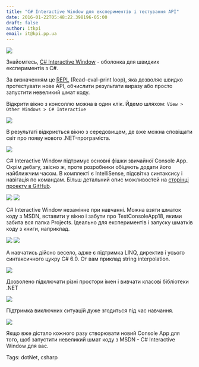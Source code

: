 ```yaml
---
title: "C# Interactive Window для експериментів і тестування API"
date: 2016-01-22T05:48:22.398196-05:00
draft: false
author: itkpi
email: it@kpi.pp.ua
---
```


<div class="image-wrapper">
    <img src="/images/2016/01/1453457008_147b6e55953a40ed9a50ac0b77c459b2.jpg" class="post-image full-img">
</div>

Знайомтесь, [C# Interactive Window](https://github.com/dotnet/roslyn/wiki/Interactive-Window) - оболонка для швидких експериментів з C#. 

За визначенням це [REPL](https://en.wikipedia.org/wiki/Read%E2%80%93eval%E2%80%93print_loop) (Read–eval–print loop), яка дозволяє швидко протестувати нове API, обчислити результати виразу або просто запустити невеликий шмат коду. 

Відкрити вікно з консоллю можна в один клік. Йдемо шляхом: 
```View > Other Windows > C# Interactive```

![](/images/2016/01/1453457939_6c9180cfc047443bb7640c3058a3acd8.jpg)

В результаті відкриється вікно з середовищем, де вже можна сповіщати світ про появу нового .NET-програміста.

![](/images/2016/01/1453458094_255246371d164bbab4c932e3a56ed8f6.jpg)

C# Interactive Window підтримує основні фішки звичайної Console App. Окрім дебагу, звісно ж, проте розробники обіцяють додати його найближчим часом. В комплекті є IntelliSense, підсвітка синтаксису і навігація по командам. Більш детальний опис можливостей на [сторінці проекту в GitHub](https://github.com/dotnet/roslyn/wiki/Interactive-Window).

![](/images/2016/01/1453458641_71e5e082394a4b5eb19adcef6b8c64a8.jpg)
![](/images/2016/01/1453458641_b99f7b82075043f5a9e7ea0dc85ca1fc.jpg)

C# Interactive Window незамінне при навчанні. Можна взяти шматок коду з MSDN, вставити у вікно і забути про TestConsoleApp18, якими забита вся папка Projects. Ідеально для експериментів і запуску шматків коду з книги, наприклад.

![](/images/2016/01/1453458884_457c190980014ecb9e076e5e7ecc44fc.jpg)
![](/images/2016/01/1453458884_0f9dbd0828634e5baecdc90166f6f72c.jpg)

А навчатись дійсно весело, адже є підтримка LINQ, директив і усього синтаксичного цукру C# 6.0. От вам приклад string interpolation.

![](/images/2016/01/1453459079_64a4a91ef3f54f11a8dcf7c31b39d7fa.jpg)

Дозволено підключати різні простори імен і вивчати класові бібліотеки .NET

![](/images/2016/01/1453459176_8e2d0cd43bb64a5e9f4ca55969398f62.jpg)

Підтримка виключних ситуацій дуже згодиться під час навчання. 

![](/images/2016/01/1453459344_c589552d530c49c18bffc7added040a9.jpg)

Якщо вже дістало кожного разу створювати новий Console App для того, щоб запустити невеликий шмат коду з MSDN - C# Interactive Window для вас.

Tags: dotNet, csharp

